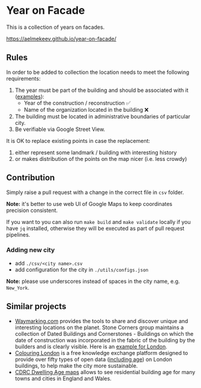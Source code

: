 # Year on Facade

This is a collection of years on facades.

https://aelmekeev.github.io/year-on-facade/

## Rules

In order to be added to collection the location needs to meet the following requirements:

1. The year must be part of the building and should be associated with it ([examples](https://www.instagram.com/year_on_facade/)):
    * Year of the construction / reconstruction :white_check_mark:
    * Name of the organization located in the building :x:
2. The building must be located in administrative boundaries of particular city.
3. Be verifiable via Google Street View.

It is OK to replace existing points in case the replacement:

1. either represent some landmark / building with interesting history
2. or makes distribution of the points on the map nicer (i.e. less crowdy)

## Contribution

Simply raise a pull request with a change in the correct file in `csv` folder.

**Note:** it's better to use web UI of Google Maps to keep coordinates precision consistent.

If you want to you can also run `make build` and `make validate` locally if you have `jq` installed, otherwise they will be executed as part of pull request pipelines.

### Adding new city

* add `./csv/<city name>.csv`
* add configuration for the city in `./utils/configs.json`

**Note:** please use underscores instead of spaces in the city name, e.g. `New_York`.

## Similar projects

* [Waymarking.com](waymarking.com) provides the tools to share and discover unique and interesting locations on the planet. Stone Corners group maintains a collection of Dated Buildings and Cornerstones - Buildings on which the date of construction was incorporated in the fabric of the building by the builders and is clearly visible. Here is an [example for London](https://www.waymarking.com/cat/details.aspx?f=1&guid=f95ee474-324f-408c-83d4-85151f84829b&wo=True&s=220&ct=11&st=2).
* [Colouring London](https://colouring.london/) is a free knowledge exchange platform designed to provide over fifty types of open data ([including age](https://www.pages.colouring.london/age)) on London buildings, to help make the city more sustainable.
* [CDRC Dwelling Age maps](https://mapmaker.cdrc.ac.uk/#/dwelling-age) allows to see residential building age for many towns and cities in England and Wales.